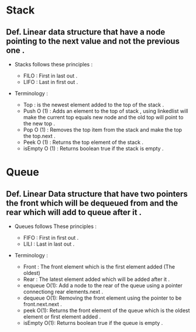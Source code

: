 # Stack 
## Def. Linear data structure that have a node pointing to the next value and not the previous one .
- Stacks follows these principles : 
    - FILO : First in last out .
    - LIFO : Last in first out .

- Terminology : 

    - Top : is the newest element added to the top of the stack .
    - Push O (1) : Adds an element to the top of stack , using linkedlist will make the current top equals new node and the old top will point to the new top .
    - Pop  O (1) : Removes the top item from the stack and make the top the top.next . 
    - Peek O (1) : Returns the top element of the stack .
    - isEmpty O (1) : Returns boolean true if the stack is empty .


# Queue
## Def. Linear Data structure that have two pointers the front which will be dequeued from and the rear which will add to queue after it .

- Queues follows These principles : 

    - FIFO : First in first out .
    - LILI : Last in last out .

- Terminology : 

    - Front : The front element which is the first element added (The oldest)
    - Rear : The latest element added which will be added after it .
    - enqueue O(1): Add a node to the rear of the queue using a pointer connectiong rear elements.next .
    - dequeue O(1): Removing the front element using the pointer to be front.next.next .
    - peek O(1): Returns the front element of the queue which is the oldest element or first element added .
    - isEmpty O(1): Returns boolean true if the queue is empty .